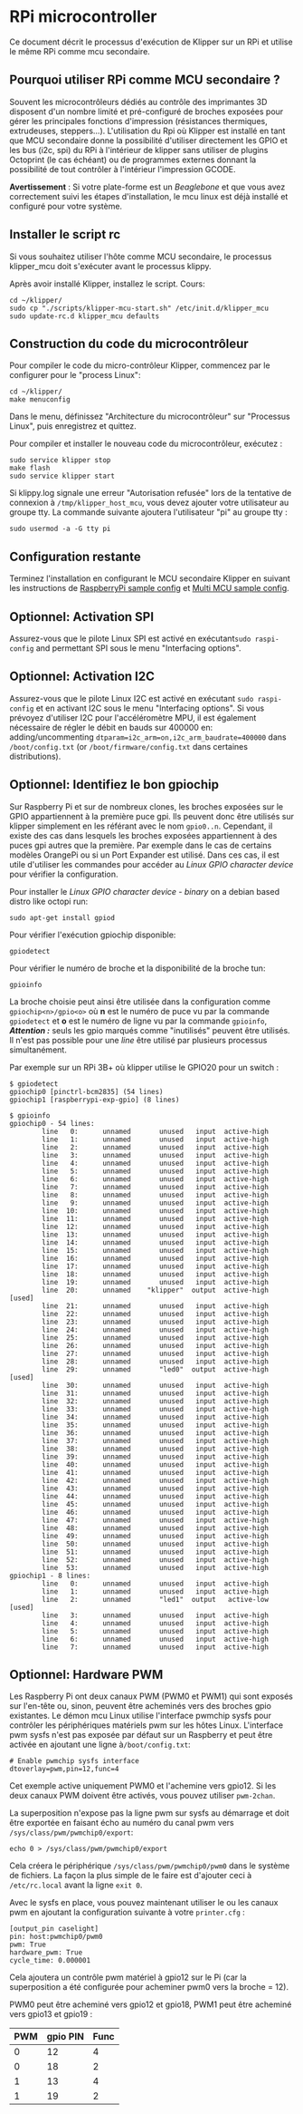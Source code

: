 ﻿# RPi microcontroller

Ce document décrit le processus d'exécution de Klipper sur un RPi et utilise le même RPi comme mcu secondaire.

## Pourquoi utiliser RPi comme MCU secondaire ?

Souvent les microcontrôleurs dédiés au contrôle des imprimantes 3D disposent d'un nombre limité et pré-configuré de broches exposées pour gérer les principales fonctions d'impression (résistances thermiques, extrudeuses, steppers...). L'utilisation du Rpi où Klipper est installé en tant que MCU secondaire donne la possibilité d'utiliser directement les GPIO et les bus (i2c, spi) du RPi à l'intérieur de klipper sans utiliser de plugins Octoprint (le cas échéant) ou de programmes externes donnant la possibilité de tout contrôler à l'intérieur l'impression GCODE.

**Avertissement** : Si votre plate-forme est un _Beaglebone_ et que vous avez correctement suivi les étapes d'installation, le mcu linux est déjà installé et configuré pour votre système.

## Installer le script rc

Si vous souhaitez utiliser l'hôte comme MCU secondaire, le processus klipper_mcu doit s'exécuter avant le processus klippy.

Après avoir installé Klipper, installez le script. Cours:
```
cd ~/klipper/
sudo cp "./scripts/klipper-mcu-start.sh" /etc/init.d/klipper_mcu
sudo update-rc.d klipper_mcu defaults
```

## Construction du code du microcontrôleur

Pour compiler le code du micro-contrôleur Klipper, commencez par le configurer pour le "process Linux":
```
cd ~/klipper/
make menuconfig
```

Dans le menu, définissez "Architecture du microcontrôleur" sur "Processus Linux", puis enregistrez et quittez.

Pour compiler et installer le nouveau code du microcontrôleur, exécutez :
```
sudo service klipper stop
make flash
sudo service klipper start
```

Si klippy.log signale une erreur "Autorisation refusée" lors de la tentative de connexion à `/tmp/klipper_host_mcu`, vous devez ajouter votre utilisateur au groupe tty. La commande suivante ajoutera l'utilisateur "pi" au groupe tty :
```
sudo usermod -a -G tty pi
```

## Configuration restante

Terminez l'installation en configurant le MCU secondaire Klipper en suivant les instructions de [RaspberryPi sample config](../config/sample-raspberry-pi.cfg) et [Multi MCU sample config](../config/sample-multi-mcu.cfg).

## Optionnel: Activation SPI

Assurez-vous que le pilote Linux SPI est activé en exécutant`sudo raspi-config` and permettant SPI sous le menu "Interfacing options".

## Optionnel: Activation I2C

Assurez-vous que le pilote Linux I2C est activé en exécutant `sudo raspi-config` et en activant I2C sous le menu "Interfacing options". Si vous prévoyez d'utiliser I2C pour l'accéléromètre MPU, il est également nécessaire de régler le débit en bauds sur 400000 en: adding/uncommenting  `dtparam=i2c_arm=on,i2c_arm_baudrate=400000` dans `/boot/config.txt` (or `/boot/firmware/config.txt` dans certaines distributions).

## Optionnel: Identifiez le bon gpiochip

Sur Raspberry Pi et sur de nombreux clones, les broches exposées sur le GPIO appartiennent à la première puce gpi. Ils peuvent donc être utilisés sur klipper simplement en les référant avec le nom `gpio0..n`. Cependant, il existe des cas dans lesquels les broches exposées appartiennent à des puces gpi autres que la première. Par exemple dans le cas de certains modèles OrangePi ou si un Port Expander est utilisé. Dans ces cas, il est utile d'utiliser les commandes pour accéder au _Linux GPIO character device_ pour vérifier la configuration.

Pour installer le _Linux GPIO character device - binary_ on a debian based distro like octopi run:
```
sudo apt-get install gpiod
```

Pour vérifier l'exécution gpiochip disponible:
```
gpiodetect
```

Pour vérifier le numéro de broche et la disponibilité de la broche tun:
```
gpioinfo
```

La broche choisie peut ainsi être utilisée dans la configuration comme  `gpiochip<n>/gpio<o>` où **n** est le numéro de puce vu par la commande `gpiodetect` et **o** est le numéro de ligne vu par la commande `gpioinfo`,
***Attention :*** seuls les gpio marqués comme "inutilisés" peuvent être utilisés. Il n'est pas possible pour une _line_ être utilisé par plusieurs processus simultanément.

Par exemple sur un RPi 3B+ où klipper utilise le GPIO20 pour un switch :
```
$ gpiodetect
gpiochip0 [pinctrl-bcm2835] (54 lines)
gpiochip1 [raspberrypi-exp-gpio] (8 lines)

$ gpioinfo
gpiochip0 - 54 lines:
        line   0:      unnamed       unused   input  active-high
        line   1:      unnamed       unused   input  active-high
        line   2:      unnamed       unused   input  active-high
        line   3:      unnamed       unused   input  active-high
        line   4:      unnamed       unused   input  active-high
        line   5:      unnamed       unused   input  active-high
        line   6:      unnamed       unused   input  active-high
        line   7:      unnamed       unused   input  active-high
        line   8:      unnamed       unused   input  active-high
        line   9:      unnamed       unused   input  active-high
        line  10:      unnamed       unused   input  active-high
        line  11:      unnamed       unused   input  active-high
        line  12:      unnamed       unused   input  active-high
        line  13:      unnamed       unused   input  active-high
        line  14:      unnamed       unused   input  active-high
        line  15:      unnamed       unused   input  active-high
        line  16:      unnamed       unused   input  active-high
        line  17:      unnamed       unused   input  active-high
        line  18:      unnamed       unused   input  active-high
        line  19:      unnamed       unused   input  active-high
        line  20:      unnamed    "klipper"  output  active-high [used]
        line  21:      unnamed       unused   input  active-high
        line  22:      unnamed       unused   input  active-high
        line  23:      unnamed       unused   input  active-high
        line  24:      unnamed       unused   input  active-high
        line  25:      unnamed       unused   input  active-high
        line  26:      unnamed       unused   input  active-high
        line  27:      unnamed       unused   input  active-high
        line  28:      unnamed       unused   input  active-high
        line  29:      unnamed       "led0"  output  active-high [used]
        line  30:      unnamed       unused   input  active-high
        line  31:      unnamed       unused   input  active-high
        line  32:      unnamed       unused   input  active-high
        line  33:      unnamed       unused   input  active-high
        line  34:      unnamed       unused   input  active-high
        line  35:      unnamed       unused   input  active-high
        line  36:      unnamed       unused   input  active-high
        line  37:      unnamed       unused   input  active-high
        line  38:      unnamed       unused   input  active-high
        line  39:      unnamed       unused   input  active-high
        line  40:      unnamed       unused   input  active-high
        line  41:      unnamed       unused   input  active-high
        line  42:      unnamed       unused   input  active-high
        line  43:      unnamed       unused   input  active-high
        line  44:      unnamed       unused   input  active-high
        line  45:      unnamed       unused   input  active-high
        line  46:      unnamed       unused   input  active-high
        line  47:      unnamed       unused   input  active-high
        line  48:      unnamed       unused   input  active-high
        line  49:      unnamed       unused   input  active-high
        line  50:      unnamed       unused   input  active-high
        line  51:      unnamed       unused   input  active-high
        line  52:      unnamed       unused   input  active-high
        line  53:      unnamed       unused   input  active-high
gpiochip1 - 8 lines:
        line   0:      unnamed       unused   input  active-high
        line   1:      unnamed       unused   input  active-high
        line   2:      unnamed       "led1"  output   active-low [used]
        line   3:      unnamed       unused   input  active-high
        line   4:      unnamed       unused   input  active-high
        line   5:      unnamed       unused   input  active-high
        line   6:      unnamed       unused   input  active-high
        line   7:      unnamed       unused   input  active-high
```

## Optionnel: Hardware PWM

Les Raspberry Pi ont deux canaux PWM (PWM0 et PWM1) qui sont exposés sur l'en-tête ou, sinon, peuvent être acheminés vers des broches gpio existantes. Le démon mcu Linux utilise l'interface pwmchip sysfs pour contrôler les périphériques matériels pwm sur les hôtes Linux. L'interface pwm sysfs n'est pas exposée par défaut sur un Raspberry et peut être activée en ajoutant une ligne à`/boot/config.txt`:
```
# Enable pwmchip sysfs interface
dtoverlay=pwm,pin=12,func=4
```
Cet exemple active uniquement PWM0 et l'achemine vers gpio12. Si les deux canaux PWM doivent être activés, vous pouvez utiliser `pwm-2chan`.

La superposition n'expose pas la ligne pwm sur sysfs au démarrage et doit être exportée en faisant écho au numéro du canal pwm vers `/sys/class/pwm/pwmchip0/export`:
```
echo 0 > /sys/class/pwm/pwmchip0/export
```

Cela créera le périphérique `/sys/class/pwm/pwmchip0/pwm0` dans le système de fichiers. La façon la plus simple de le faire est d'ajouter ceci à `/etc/rc.local` avant la ligne `exit 0`.

Avec le sysfs en place, vous pouvez maintenant utiliser le ou les canaux pwm en ajoutant la configuration suivante à votre `printer.cfg` :
```
[output_pin caselight]
pin: host:pwmchip0/pwm0
pwm: True
hardware_pwm: True
cycle_time: 0.000001
```
Cela ajoutera un contrôle pwm matériel à gpio12 sur le Pi (car la superposition a été configurée pour acheminer pwm0 vers la broche = 12).

PWM0 peut être acheminé vers gpio12 et gpio18, PWM1 peut être acheminé vers gpio13 et gpio19 :

| PWM | gpio PIN | Func |
| --- | -------- | ---- |
|   0 |       12 |    4 |
|   0 |       18 |    2 |
|   1 |       13 |    4 |
|   1 |       19 |    2 |
